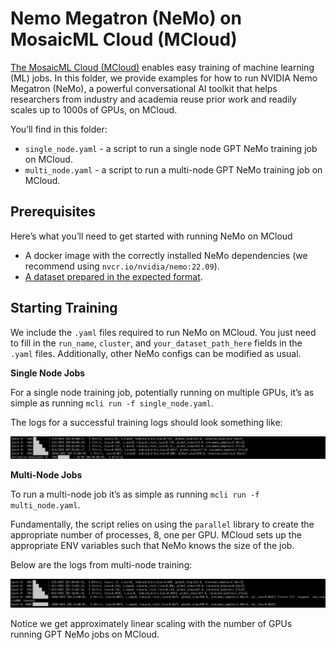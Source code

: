# Nemo Megatron (NeMo) on MosaicML Cloud (MCloud)

[The MosaicML Cloud (MCloud)](https://www.mosaicml.com/blog/mosaicml-cloud-demo) enables easy training of machine learning (ML) jobs. In this folder, we provide examples for how to run NVIDIA Nemo Megatron (NeMo), a powerful conversational AI toolkit that helps researchers from industry and academia reuse prior work and readily scales up to 1000s of GPUs, on MCloud.

You’ll find in this folder:

-   `single_node.yaml` - a script to run a single node GPT NeMo training job on MCloud.
-   `multi_node.yaml` - a script to run a multi-node GPT NeMo training job on MCloud.

## Prerequisites

Here’s what you’ll need to get started with running NeMo on MCloud

-   A docker image with the correctly installed NeMo dependencies (we recommend using `nvcr.io/nvidia/nemo:22.09`).
-   [A dataset prepared in the expected format](https://docs.nvidia.com/deeplearning/nemo/user-guide/docs/en/stable/nlp/nemo_megatron/gpt/gpt_training.html#data-download-pre-processing).

## Starting Training
We include the `.yaml` files required to run NeMo on MCloud. You just need to fill in the `run_name`, `cluster`, and `your_dataset_path_here` fields in the `.yaml` files. Additionally, other NeMo configs can be modified as usual.

********************************Single Node Jobs********************************

For a single node training job, potentially running on multiple GPUs, it’s as simple as running `mcli run -f single_node.yaml`.

The logs for a successful training logs should look something like:

<picture>
  <source media="(prefers-color-scheme: dark)" srcset="./assets/single_node.png">
  <img alt="Logs from single node NeMo trianing." src="./assets/single_node.png">
</picture>

************Multi-Node Jobs************

To run a multi-node job it’s as simple as running `mcli run -f multi_node.yaml`.

Fundamentally, the script relies on using the `parallel` library to create the appropriate number of processes, 8, one per GPU. MCloud sets up the appropriate ENV variables such that NeMo knows the size of the job. 

Below are the logs from multi-node training:

<picture>
  <source media="(prefers-color-scheme: dark)" srcset="./assets/multi_node.png">
  <img alt="Logs from multi node NeMo trianing." src="./assets/multi_node.png">
</picture>

Notice we get approximately linear scaling with the number of GPUs running GPT NeMo jobs on MCloud.
